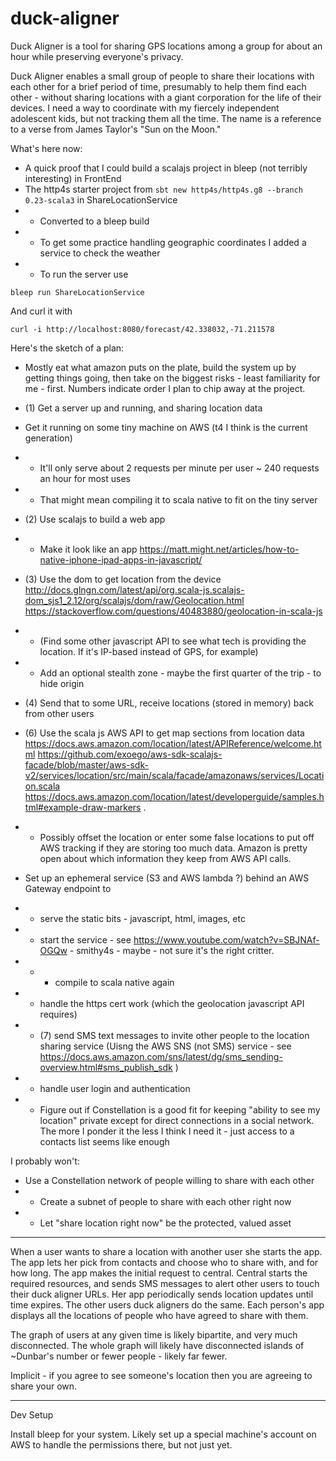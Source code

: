 # duck-aligner
Duck Aligner is a tool for sharing GPS locations among a group for about an hour while preserving everyone's privacy.

Duck Aligner enables a small group of people to share their locations with each other for a brief period of time, presumably to help them find each other - without sharing locations with a giant corporation for the life of their devices. I need a way to coordinate with my fiercely independent adolescent kids, but not tracking them all the time. The name is a reference to a verse from James Taylor's "Sun on the Moon."
             
What's here now:

* A quick proof that I could build a scalajs project in bleep (not terribly interesting) in FrontEnd
* The http4s starter project from `sbt new http4s/http4s.g8 --branch 0.23-scala3` in ShareLocationService 
* * Converted to a bleep build
* * To get some practice handling geographic coordinates I added a service to check the weather
* * To run the server use 

```shell
bleep run ShareLocationService
```
And curl it with   

```shell
curl -i http://localhost:8080/forecast/42.338032,-71.211578
```

Here's the sketch of a plan:

* Mostly eat what amazon puts on the plate, build the system up by getting things going, then take on the biggest risks - least familiarity for me - first. Numbers indicate order I plan to chip away at the project.
          
* (1) Get a server up and running, and sharing location data
* Get it running on some tiny machine on AWS (t4 I think is the current generation)
* * It'll only serve about 2 requests per minute per user ~ 240 requests an hour for most uses
* * That might mean compiling it to scala native to fit on the tiny server

* (2) Use scalajs to build a web app
* *  Make it look like an app https://matt.might.net/articles/how-to-native-iphone-ipad-apps-in-javascript/
* (3) Use the dom to get location from the device http://docs.glngn.com/latest/api/org.scala-js.scalajs-dom_sjs1_2.12/org/scalajs/dom/raw/Geolocation.html https://stackoverflow.com/questions/40483880/geolocation-in-scala-js 
* * (Find some other javascript API to see what tech is providing the location. If it's IP-based instead of GPS, for example)
* * Add an optional stealth zone - maybe the first quarter of the trip - to hide origin
* (4) Send that to some URL, receive locations (stored in memory) back from other users
* (6) Use the scala js AWS API to get map sections from location data https://docs.aws.amazon.com/location/latest/APIReference/welcome.html https://github.com/exoego/aws-sdk-scalajs-facade/blob/master/aws-sdk-v2/services/location/src/main/scala/facade/amazonaws/services/Location.scala https://docs.aws.amazon.com/location/latest/developerguide/samples.html#example-draw-markers .
* * Possibly offset the location or enter some false locations to put off AWS tracking if they are storing too much data. Amazon is pretty open about which information they keep from AWS API calls.        
* Set up an ephemeral service (S3 and AWS lambda ?) behind an AWS Gateway endpoint to 
* * serve the static bits - javascript, html, images, etc
* * start the service - see https://www.youtube.com/watch?v=SBJNAf-OGQw - smithy4s - maybe - not sure it's the right critter.
* * * compile to scala native again
* * handle the https cert work (which the geolocation javascript API requires)
* * (7) send SMS text messages to invite other people to the location sharing service (Uisng the AWS SNS (not SMS) service - see https://docs.aws.amazon.com/sns/latest/dg/sms_sending-overview.html#sms_publish_sdk )
* * handle user login and authentication 
* * Figure out if Constellation is a good fit for keeping "ability to see my location" private except for direct connections in a social network. The more I ponder it the less I think I need it - just access to a contacts list seems like enough

I probably won't:

* Use a Constellation network of people willing to share with each other
* * Create a subnet of people to share with each other right now
* * Let "share location right now" be the protected, valued asset


---

When a user wants to share a location with another user she starts the app. The app lets her pick from contacts and choose who to share with, and for how long. The app makes the initial request to central. Central starts the required resources, and sends SMS messages to alert other users to touch their duck aligner URLs. Her app periodically sends location updates until time expires. The other users duck aligners do the same. Each person's app displays all the locations of people who have agreed to share with them. 

The graph of users at any given time is likely bipartite, and very much disconnected. The whole graph will likely have disconnected islands of ~Dunbar's number or fewer people - likely far fewer.

Implicit - if you agree to see someone's location then you are agreeing to share your own.


---

Dev Setup

Install bleep for your system. Likely set up a special machine's account on AWS to handle the permissions there, but not just yet.